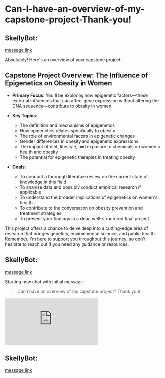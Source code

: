 # Can-I-have-an-overview-of-my-capstone-project-Thank-you!

## **SkellyBot**:

 [message link](https://discord.com/channels/1194766712680222800/1214061060315815936/1214061069727965224) 

 Absolutely! Here's an overview of your capstone project:

## Capstone Project Overview: The Influence of Epigenetics on Obesity in Women

- **Primary Focus**: You'll be exploring how epigenetic factors—those external influences that can affect gene expression without altering the DNA sequence—contribute to obesity in women.
  
- **Key Topics**:
  - The definition and mechanisms of epigenetics
  - How epigenetics relates specifically to obesity
  - The role of environmental factors in epigenetic changes
  - Gender differences in obesity and epigenetic expressions
  - The impact of diet, lifestyle, and exposure to chemicals on women's health and obesity
  - The potential for epigenetic therapies in treating obesity

- **Goals**:
  - To conduct a thorough literature review on the current state of knowledge in this field
  - To analyze data and possibly conduct empirical research if applicable
  - To understand the broader implications of epigenetics on women's health
  - To contribute to the conversation on obesity prevention and treatment strategies
  - To present your findings in a clear, well-structured final project

This project offers a chance to delve deep into a cutting-edge area of research that bridges genetics, environmental science, and public health. Remember, I'm here to support you throughout this journey, so don't hesitate to reach out if you need any guidance or resources.

## **SkellyBot**:

 [message link](https://discord.com/channels/1194766712680222800/1214061060315815936/1214061063826440192) 

 Starting new chat with initial message:

> Can I have an overview of my capstone project? Thank you!

![chat-1214061060315815936.json](https://cdn.discordapp.com/attachments/1214061060315815936/1214061130306158633/chat-1214061060315815936.json?ex=66136d09&is=6600f809&hm=54776eb47888178dd121de7b172b666b0e75f8c4840fac86de8855e2f9df7479&)

## **SkellyBot**:

 [message link](https://discord.com/channels/1194766712680222800/1214061060315815936/1214061061422972929) 

 


